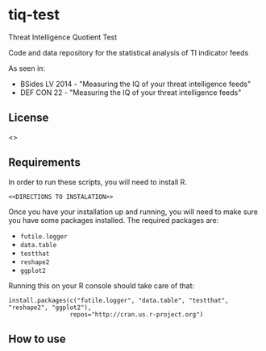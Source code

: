 tiq-test
========
Threat Intelligence Quotient Test

Code and data repository for the statistical analysis of TI indicator feeds

As seen in:
* BSides LV 2014 - "Measuring the IQ of your threat intelligence feeds"
* DEF CON 22 - "Measuring the IQ of your threat intelligence feeds"

License
-------
<<LICENSE INFO HERE>>

Requirements
------------
In order to run these scripts, you will need to install R.
```
<<DIRECTIONS TO INSTALATION>>
```

Once you have your installation up and running, you will need to make sure you
have some packages installed. The required packages are:

* `futile.logger`
* `data.table`
* `testthat`
* `reshape2`
* `ggplot2`

Running this on your R console should take care of that:
```
install.packages(c("futile.logger", "data.table", "testthat", "reshape2", "ggplot2"), 
                 repos="http://cran.us.r-project.org")
```

How to use
----------


